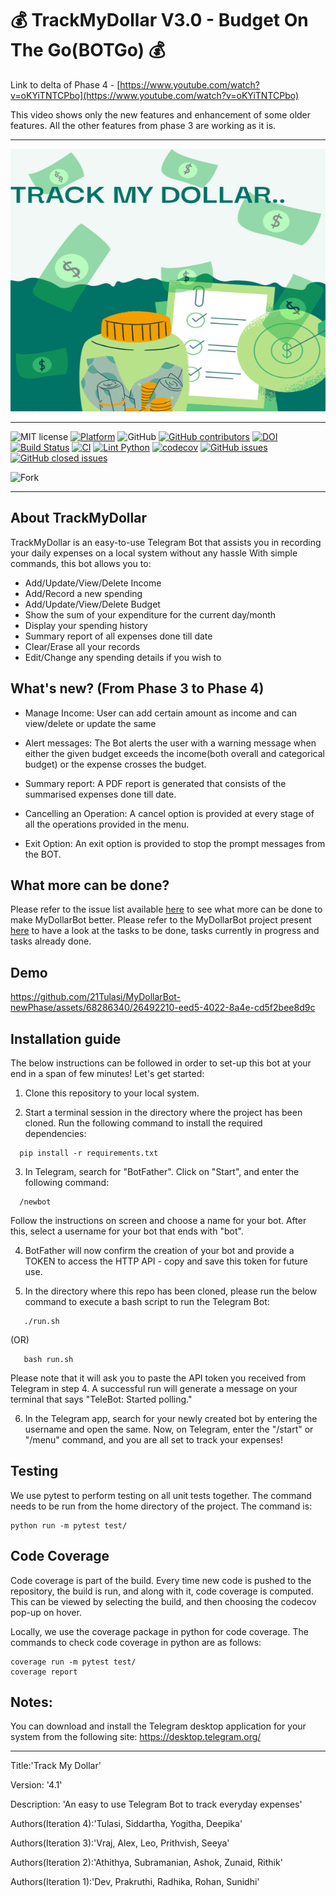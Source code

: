 # 💰 TrackMyDollar V3.0 - Budget On The Go(BOTGo) 💰

Link to delta of Phase 4 - [https://www.youtube.com/watch?v=oKYiTNTCPbo](https://www.youtube.com/watch?v=oKYiTNTCPbo)

This video shows only the new features and enhancement of some older features. All the other features from phase 3 are working as it is.
<hr>
<p align="center">
<a><img  height=420 width=550 
  src="https://github.com/21Tulasi/MyDollarBot-newPhase/blob/main/docs/trackmydollar.png" alt="Tracking expenses made easy!"></a>
</p>
<hr>

![MIT license](https://img.shields.io/badge/License-MIT-green.svg)
[![Platform](https://img.shields.io/badge/Platform-Telegram-blue)](https://desktop.telegram.org/)
![GitHub](https://img.shields.io/badge/Language-Python-blue.svg)
[![GitHub contributors](https://img.shields.io/github/contributors/21Tulasi/MyDollarBot-newPhase)](https://github.com/21Tulasi/MyDollarBot-newPhase/graphs/contributors)
[![DOI](https://zenodo.org/badge/DOI/10.5281/zenodo.10023243.svg)]((https://zenodo.org/doi/10.5281/zenodo.10023242))
[![Build Status](https://app.travis-ci.com/sak007/MyDollarBot-BOTGo.svg?branch=main)](https://app.travis-ci.com/github/sak007/MyDollarBot-BOTGo)
[![CI](https://github.com/21Tulasi/MyDollarBot-newPhase/actions/workflows/main.yml/badge.svg)](https://github.com/21Tulasi/MyDollarBot-newPhase/actions/workflows/main.yml)
[![Lint Python](https://github.com/21Tulasi/MyDollarBot-newPhase/actions/workflows/black.yml/badge.svg)](https://github.com/21Tulasi/MyDollarBot-newPhase/actions/workflows/black.yml)
[![codecov](https://codecov.io/gh/sak007/MyDollarBot-BOTGo/branch/main/graph/badge.svg?token=5AYMR8MNMP)](https://codecov.io/gh/sak007/MyDollarBot-BOTGo)
[![GitHub issues](https://img.shields.io/github/issues/21Tulasi/MyDollarBot-newPhase)](https://github.com/21Tulasi/MyDollarBot-newPhase/issues?q=is%3Aopen+is%3Aissue)
[![GitHub closed issues](https://img.shields.io/github/issues-closed/21Tulasi/MyDollarBot-newPhase)](https://github.com/21Tulasi/MyDollarBot-newPhase/issues?q=is%3Aissue+is%3Aclosed)

![Fork](https://img.shields.io/github/forks/deekay2310/MyDollarBot?style=social)
<hr>

## About TrackMyDollar

TrackMyDollar is an easy-to-use Telegram Bot that assists you in recording your daily expenses on a local system without any hassle 
With simple commands, this bot allows you to:
- Add/Update/View/Delete Income
- Add/Record a new spending
- Add/Update/View/Delete Budget
- Show the sum of your expenditure for the current day/month
- Display your spending history
- Summary report of all expenses done till date
- Clear/Erase all your records
- Edit/Change any spending details if you wish to


## What's new? (From Phase 3 to Phase 4)

- Manage Income:
  User can add certain amount as income and can view/delete or update the same
  
- Alert messages:
  The Bot alerts the user with a warning message when either the given budget exceeds the income(both overall and categorical budget) or the expense crosses the budget.
  
- Summary report:
  A PDF report is generated that consists of the summarised expenses done till date.
  
- Cancelling an Operation:
  A cancel option is provided at every stage of all the operations provided in the menu.
   
- Exit Option:
  An exit option is provided to stop the prompt messages from the BOT.

## What more can be done?
Please refer to the issue list available [here](https://github.com/prithvish-doshi-17/MyDollarBot-BOTGo/issues) to see what more can be done to make MyDollarBot better. Please refer to the MyDollarBot project present [here](https://github.com/prithvish-doshi-17/MyDollarBot-BOTGo/projects) to have a look at the tasks to be done, tasks currently in progress and tasks already done.


## Demo

https://github.com/21Tulasi/MyDollarBot-newPhase/assets/68286340/26492210-eed5-4022-8a4e-cd5f2bee8d9c


## Installation guide

The below instructions can be followed in order to set-up this bot at your end in a span of few minutes! Let's get started:

1. Clone this repository to your local system.

2. Start a terminal session in the directory where the project has been cloned. Run the following command to install the required dependencies:
```
  pip install -r requirements.txt
```

3. In Telegram, search for "BotFather". Click on "Start", and enter the following command:
```
  /newbot
```
Follow the instructions on screen and choose a name for your bot. After this, select a username for your bot that ends with "bot".

4. BotFather will now confirm the creation of your bot and provide a TOKEN to access the HTTP API - copy and save this token for future use.

5. In the directory where this repo has been cloned, please run the below command to execute a bash script to run the Telegram Bot:
```
   ./run.sh
```
(OR)
```
   bash run.sh
```
Please note that it will ask you to paste the API token you received from Telegram in step 4.
A successful run will generate a message on your terminal that says "TeleBot: Started polling." 

6. In the Telegram app, search for your newly created bot by entering the username and open the same. Now, on Telegram, enter the "/start" or "/menu" command, and you are all set to track your expenses!

## Testing

We use pytest to perform testing on all unit tests together. The command needs to be run from the home directory of the project. The command is:
```
python run -m pytest test/
```

## Code Coverage

Code coverage is part of the build. Every time new code is pushed to the repository, the build is run, and along with it, code coverage is computed. This can be viewed by selecting the build, and then choosing the codecov pop-up on hover.

Locally, we use the coverage package in python for code coverage. The commands to check code coverage in python are as follows:

```
coverage run -m pytest test/
coverage report
```

## Notes:
You can download and install the Telegram desktop application for your system from the following site: https://desktop.telegram.org/


<hr>
<p>Title:'Track My Dollar'</p>
<p>Version: '4.1'</p>
<p>Description: 'An easy to use Telegram Bot to track everyday expenses'</p>
<p>Authors(Iteration 4):'Tulasi, Siddartha, Yogitha, Deepika'</p>
<p>Authors(Iteration 3):'Vraj, Alex, Leo, Prithvish, Seeya'</p>
<p>Authors(Iteration 2):'Athithya, Subramanian, Ashok, Zunaid, Rithik'</p>
<p>Authors(Iteration 1):'Dev, Prakruthi, Radhika, Rohan, Sunidhi'</p>

